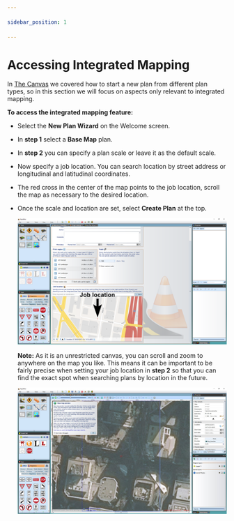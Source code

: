 ```yaml
---

sidebar_position: 1

---
```

# Accessing Integrated Mapping

In [The Canvas](/docs/rapid-plan/The%20Canvas/) we covered how to start a new plan from different plan types, so in this section we will focus on aspects only relevant to integrated mapping.

**To access the integrated mapping feature:**

 - Select the **New Plan Wizard** on the Welcome screen.
 - In **step 1** select a **Base Map** plan.
 - In **step 2** you can specify a plan scale or leave it as the default scale.
 - Now specify a job location. You can search location by street address or longitudinal and latitudinal coordinates.
 - The red cross in the center of the map points to the job location, scroll the map as necessary to the desired location.
 - Once the scale and location are set, select **Create Plan** at the top.

    ![Searching_for_Job_Location](./assets/Searching_for_Job_Location.png)

    **Note:** As it is an unrestricted canvas, you can scroll and zoom to anywhere on the map you like. This means it can be important to be fairly precise when setting your job location in **step 2** so that you can find the exact spot when searching plans by location in the future.

    ![New_Base_Map_Plan](./assets/New_Base_Map_Plan.jpg)